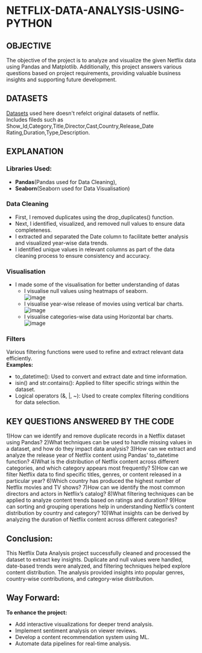 # NETFLIX-DATA-ANALYSIS-USING-PYTHON
## OBJECTIVE
The objective of the project is to analyze and visualize the given Netflix data using Pandas and Matplotlib. Additionally, this project answers various questions based on project requirements, providing valuable business insights and supporting future development.
## DATASETS
<a href="https://github.com/Jeevan-0198/NETFLIX-DATA-ANALYSIS-USING-PYTHON/blob/main/netflix.csv">Datasets</a> used here doesn't refelct original datasets of netflix.  
Includes fileds such as Show_Id,Category,Title,Director,Cast,Country,Release_Date	Rating,Duration,Type,Description.
## EXPLANATION
### Libraries Used:
- **Pandas**(Pandas used for Data Cleaning),
- **Seaborn**(Seaborn used for Data Visualisation)
### Data Cleaning
- First, I removed duplicates using the drop_duplicates() function.
- Next, I identified, visualized, and removed null values to ensure data completeness.
- I extracted and separated the Date column to facilitate better analysis and visualized year-wise data trends.
- I identified unique values in relevant columns as part of the data cleaning process to ensure consistency and accuracy.
### Visualisation
- I made some of the visualisation for better understanding of datas
   - I visualise null values using heatmaps of seaborn.  
  ![image](https://github.com/user-attachments/assets/d627a0d6-5ce3-418e-a31f-25308670c410)   
   - I visualise year-wise release of movies using vertical bar charts.
  ![image](https://github.com/user-attachments/assets/c7bc29c4-0b47-4e06-b188-a0ac348472bc)  
   - I visualise categories-wise data using Horizontal bar charts.  
  ![image](https://github.com/user-attachments/assets/98d8cd44-5fcd-4e4e-b6f1-276b517bce0c)

### Filters
Various filtering functions were used to refine and extract relevant data efficiently.  
**Examples:**
- to_datetime(): Used to convert and extract date and time information.
- isin() and str.contains(): Applied to filter specific strings within the dataset.
- Logical operators (&, |, ~): Used to create complex filtering conditions for data selection.
## KEY QUESTIONS ANSWERED BY THE CODE
1)How can we identify and remove duplicate records in a Netflix dataset using Pandas?
2)What techniques can be used to handle missing values in a dataset, and how do they impact data analysis?
3)How can we extract and analyze the release year of Netflix content using Pandas' to_datetime function?
4)What is the distribution of Netflix content across different categories, and which category appears most frequently?
5)How can we filter Netflix data to find specific titles, genres, or content released in a particular year?
6)Which country has produced the highest number of Netflix movies and TV shows?
7)How can we identify the most common directors and actors in Netflix’s catalog?
8)What filtering techniques can be applied to analyze content trends based on ratings and duration?
9)How can sorting and grouping operations help in understanding Netflix’s content distribution by country and category?
10)What insights can be derived by analyzing the duration of Netflix content across different categories?

## Conclusion:
This Netflix Data Analysis project successfully cleaned and processed the dataset to extract key insights. Duplicate and null values were handled, date-based trends were analyzed, and filtering techniques helped explore content distribution. The analysis provided insights into popular genres, country-wise contributions, and category-wise distribution.

## Way Forward:
**To enhance the project:**  
- Add interactive visualizations for deeper trend analysis.
- Implement sentiment analysis on viewer reviews.
- Develop a content recommendation system using ML.
- Automate data pipelines for real-time analysis.
    
    
  
     
 



